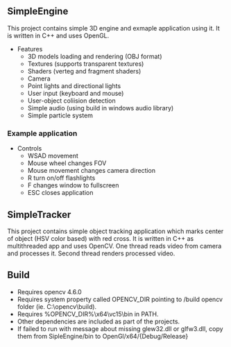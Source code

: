 ## SimpleEngine
This project contains simple 3D engine and exmaple application using it.
It is written in C++ and uses OpenGL.

- Features
  - 3D models loading and rendering (OBJ format)
  - Textures (supports transparent textures)
  - Shaders (verteg and fragment shaders)
  - Camera 
  - Point lights and directional lights
  - User input (keyboard and mouse)
  - User-object coliision detection
  - Simple audio (using build in windows audio library)
  - Simple particle system


### Example application
- Controls 
  - WSAD movement
  - Mouse wheel changes FOV
  - Mouse movement changes camera direction
  - R turn on/off flashlights
  - F changes window to fullscreen
  - ESC closes application

## SimpleTracker
This project contains simple object tracking application which marks center of object (HSV color based) with red cross.
It is written in C++ as multithreaded app and uses OpenCV.
One thread reads video from camera and processes it.
Second thread renders processed video.

## Build
- Requires opencv 4.6.0
- Requires system property called OPENCV_DIR pointing to /build opencv folder (ie. C:\opencv\build).
- Requires %OPENCV_DIR%\x64\vc15\bin in PATH.
- Other dependencies are included as part of the projects.
- If failed to run with message about missing glew32.dll or glfw3.dll, copy them from SipleEngine/bin to OpenGl/x64/{Debug/Release}